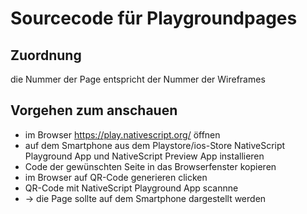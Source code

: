 # Sourcecode für Playgroundpages
## Zuordnung
die Nummer der Page entspricht der Nummer der Wireframes
## Vorgehen zum anschauen
* im Browser https://play.nativescript.org/ öffnen
* auf dem Smartphone aus dem Playstore/ios-Store  NativeScript Playground App und NativeScript Preview App installieren
* Code der gewünschten Seite in das Browserfenster kopieren
* im Browser auf QR-Code generieren clicken
* QR-Code mit NativeScript Playground App scannne
* -> die Page sollte auf dem Smartphone dargestellt werden
